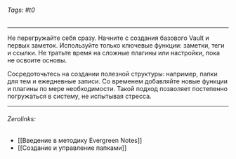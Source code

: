 ###### Tags:  #t0
___
Не перегружайте себя сразу. Начните с создания базового Vault и первых заметок. Используйте только ключевые функции: заметки, теги и ссылки. Не тратьте время на сложные плагины или настройки, пока не освоите основы.

Сосредоточьтесь на создании полезной структуры: например, папки для тем и ежедневные записи. Со временем добавляйте новые функции и плагины по мере необходимости. Такой подход позволяет постепенно погружаться в систему, не испытывая стресса.
___
###### Zerolinks: 
- [[Введение в методику Evergreen Notes]]
- [[Создание и управление папками]]